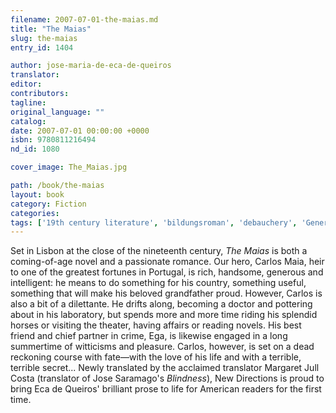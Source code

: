 ```yaml
---
filename: 2007-07-01-the-maias.md
title: "The Maias"
slug: the-maias
entry_id: 1404

author: jose-maria-de-eca-de-queiros
translator: 
editor: 
contributors: 
tagline: 
original_language: ""
catalog: 
date: 2007-07-01 00:00:00 +0000 
isbn: 9780811216494
nd_id: 1080

cover_image: The_Maias.jpg

path: /book/the-maias
layout: book
category: Fiction
categories: 
tags: ['19th century literature', 'bildungsroman', 'debauchery', 'Generation of 1870', 'Portuguese fiction']
---
```

Set in Lisbon at the close of the nineteenth century, *The Maias* is both a coming-of-age novel and a passionate romance. Our hero, Carlos Maia, heir to one of the greatest fortunes in Portugal, is rich, handsome, generous and intelligent: he means to do something for his country, something useful, something that will make his beloved grandfather proud. However, Carlos is also a bit of a dilettante. He drifts along, becoming a doctor and pottering about in his laboratory, but spends more and more time riding his splendid horses or visiting the theater, having affairs or reading novels. His best friend and chief partner in crime, Ega, is likewise engaged in a long summertime of witticisms and pleasure. Carlos, however, is set on a dead reckoning course with fate—with the love of his life and with a terrible, terrible secret... Newly translated by the acclaimed translator Margaret Jull Costa (translator of Jose Saramago's *Blindness*), New Directions is proud to bring Eca de Queiros' brilliant prose to life for American readers for the first time.





